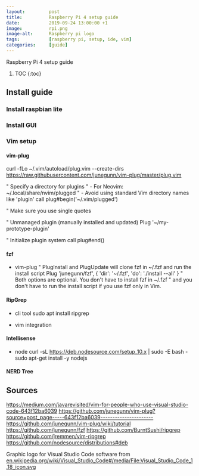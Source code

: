 ```yaml
---
layout:         post
title:          Raspberry Pi 4 setup guide
date:           2019-09-24 13:00:00 +1
image:          rpi.png
image-alt:      Raspberry pi logo
tags:           [raspberry pi, setup, ide, vim]
categories:     [guide]
---
```


Raspberry Pi 4 setup guide

<!-- more -->

1. TOC
{:toc}

## Install guide
### Install raspbian lite
### Install GUI

### Vim setup
#### vim-plug
curl -fLo ~/.vim/autoload/plug.vim --create-dirs \
    https://raw.githubusercontent.com/junegunn/vim-plug/master/plug.vim

" Specify a directory for plugins
" - For Neovim: ~/.local/share/nvim/plugged
" - Avoid using standard Vim directory names like 'plugin'
call plug#begin('~/.vim/plugged')

" Make sure you use single quotes

" Unmanaged plugin (manually installed and updated)
Plug '~/my-prototype-plugin'

" Initialize plugin system
call plug#end()

#### fzf
- vim-plug
" PlugInstall and PlugUpdate will clone fzf in ~/.fzf and run the install script
Plug 'junegunn/fzf', { 'dir': '~/.fzf', 'do': './install --all' }
  " Both options are optional. You don't have to install fzf in ~/.fzf
  " and you don't have to run the install script if you use fzf only in Vim.

#### RipGrep
- cli tool
sudo apt install ripgrep

- vim integration

#### Intellisense
- node
curl -sL https://deb.nodesource.com/setup_10.x | sudo -E bash -
sudo apt-get install -y nodejs

#### NERD Tree




## Sources
https://medium.com/javarevisited/vim-for-people-who-use-visual-studio-code-643f12ba6039
https://github.com/junegunn/vim-plug?source=post_page-----643f12ba6039----------------------
https://github.com/junegunn/vim-plug/wiki/tutorial
https://github.com/junegunn/fzf
https://github.com/BurntSushi/ripgrep
https://github.com/jremmen/vim-ripgrep
https://github.com/nodesource/distributions#deb


Graphic logo for Visual Studio Code software from [en.wikipedia.org/wiki/Visual_Studio_Code#/media/File:Visual_Studio_Code_1.18_icon.svg](https://en.wikipedia.org/wiki/Visual_Studio_Code#/media/File:Visual_Studio_Code_1.18_icon.svg)
